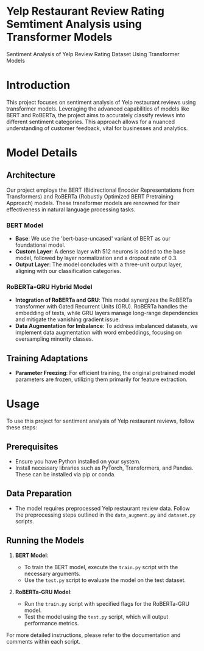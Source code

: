 # Yelp Restaurant Review Rating Semtiment Analysis using Transformer Models
Sentiment Analysis of Yelp Review Rating Dataset Using Transformer Models

# Introduction

This project focuses on sentiment analysis of Yelp restaurant reviews using transformer models. Leveraging the advanced capabilities of models like BERT and RoBERTa, the project aims to accurately classify reviews into different sentiment categories. This approach allows for a nuanced understanding of customer feedback, vital for businesses and analytics.

# Model Details

## Architecture
Our project employs the BERT (Bidirectional Encoder Representations from Transformers) and RoBERTa (Robustly Optimized BERT Pretraining Approach) models. These transformer models are renowned for their effectiveness in natural language processing tasks. 

### BERT Model
- **Base**: We use the 'bert-base-uncased' variant of BERT as our foundational model.
- **Custom Layer**: A dense layer with 512 neurons is added to the base model, followed by layer normalization and a dropout rate of 0.3.
- **Output Layer**: The model concludes with a three-unit output layer, aligning with our classification categories.

### RoBERTa-GRU Hybrid Model
- **Integration of RoBERTa and GRU**: This model synergizes the RoBERTa transformer with Gated Recurrent Units (GRU). RoBERTa handles the embedding of texts, while GRU layers manage long-range dependencies and mitigate the vanishing gradient issue.
- **Data Augmentation for Imbalance**: To address imbalanced datasets, we implement data augmentation with word embeddings, focusing on oversampling minority classes.

## Training Adaptations
- **Parameter Freezing**: For efficient training, the original pretrained model parameters are frozen, utilizing them primarily for feature extraction.

# Usage

To use this project for sentiment analysis of Yelp restaurant reviews, follow these steps:

## Prerequisites
- Ensure you have Python installed on your system.
- Install necessary libraries such as PyTorch, Transformers, and Pandas. These can be installed via pip or conda.

## Data Preparation
- The model requires preprocessed Yelp restaurant review data. Follow the preprocessing steps outlined in the `data_augment.py` and `dataset.py` scripts.

## Running the Models
1. **BERT Model**:
   - To train the BERT model, execute the `train.py` script with the necessary arguments.
   - Use the `test.py` script to evaluate the model on the test dataset.

2. **RoBERTa-GRU Model**:
   - Run the `train.py` script with specified flags for the RoBERTa-GRU model.
   - Test the model using the `test.py` script, which will output performance metrics.

For more detailed instructions, please refer to the documentation and comments within each script.
